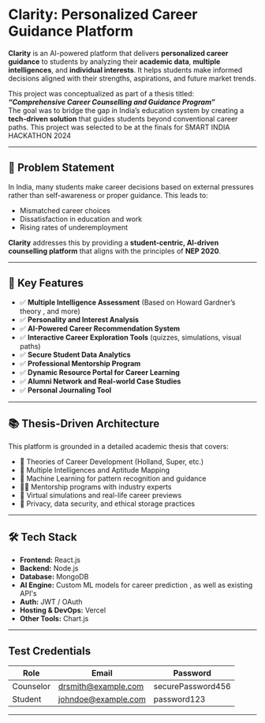 # Clarity: Personalized Career Guidance Platform

**Clarity** is an AI-powered platform that delivers **personalized career guidance** to students by analyzing their **academic data**, **multiple intelligences**, and **individual interests**. It helps students make informed decisions aligned with their strengths, aspirations, and future market trends.

This project was conceptualized as part of a thesis titled:  
**_“Comprehensive Career Counselling and Guidance Program”_**  
The goal was to bridge the gap in India’s education system by creating a **tech-driven solution** that guides students beyond conventional career paths.
This project was selected to be at the finals for SMART INDIA HACKATHON 2024

---

## 🧠 Problem Statement

In India, many students make career decisions based on external pressures rather than self-awareness or proper guidance. This leads to:

- Mismatched career choices  
- Dissatisfaction in education and work  
- Rising rates of underemployment  

**Clarity** addresses this by providing a **student-centric, AI-driven counselling platform** that aligns with the principles of **NEP 2020**.

---

## 🎯 Key Features

- ✅ **Multiple Intelligence Assessment** (Based on Howard Gardner’s theory , and more)
- ✅ **Personality and Interest Analysis**
- ✅ **AI-Powered Career Recommendation System**
- ✅ **Interactive Career Exploration Tools** (quizzes, simulations, visual paths)
- ✅ **Secure Student Data Analytics**
- ✅ **Professional Mentorship Program**
- ✅ **Dynamic Resource Portal for Career Learning**
- ✅ **Alumni Network and Real-world Case Studies**
- ✅ **Personal Journaling Tool**

---

## 📚 Thesis-Driven Architecture

This platform is grounded in a detailed academic thesis that covers:

- 📖 Theories of Career Development (Holland, Super, etc.)
- 🧠 Multiple Intelligences and Aptitude Mapping
- 🤖 Machine Learning for pattern recognition and guidance
- 🧑‍🏫 Mentorship programs with industry experts
- 🧪 Virtual simulations and real-life career previews
- 🔐 Privacy, data security, and ethical storage practices

---

## 🛠️ Tech Stack

- **Frontend:** React.js 
- **Backend:** Node.js
- **Database:** MongoDB
- **AI Engine:** Custom ML models for career prediction , as well as existing API's
- **Auth:** JWT / OAuth
- **Hosting & DevOps:** Vercel
- **Other Tools:** Chart.js

---

## Test Credentials

| Role       | Email                | Password          |
|------------|----------------------|------------------|
| Counselor  | drsmith@example.com   | securePassword456 |
| Student    | johndoe@example.com   | password123       |


---
